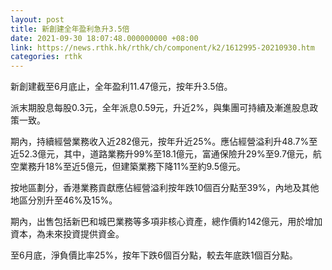 ```yaml
---
layout: post
title: 新創建全年盈利急升3.5倍
date: 2021-09-30 18:07:48.000000000 +08:00
link: https://news.rthk.hk/rthk/ch/component/k2/1612995-20210930.htm
categories: rthk
---
```


新創建截至6月底止，全年盈利11.47億元，按年升3.5倍。

派末期股息每股0.3元，全年派息0.59元，升近2%，與集團可持續及漸進股息政策一致。

期內，持續經營業務收入近282億元，按年升近25%。應佔經營溢利升48.7%至近52.3億元，其中，道路業務升99%至18.1億元，富通保險升29%至9.7億元，航空業務升18%至近5億元，但建築業務下降11%至約9.5億元。

按地區劃分，香港業務貢獻應佔經營溢利按年跌10個百分點至39%，內地及其他地區分別升至46%及15%。

期內，出售包括新巴和城巴業務等多項非核心資產，總作價約142億元，用於增加資本，為未來投資提供資金。

至6月底，淨負價比率25%，按年下跌6個百分點，較去年底跌1個百分點。
